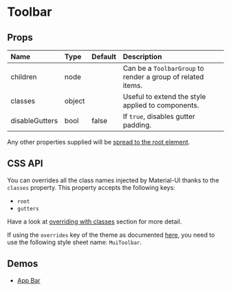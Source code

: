 <!--- This documentation is automatically generated, do not try to edit it. -->

# Toolbar



## Props
| Name | Type | Default | Description |
|:-----|:-----|:--------|:------------|
| children | node |  | Can be a `ToolbarGroup` to render a group of related items. |
| classes | object |  | Useful to extend the style applied to components. |
| disableGutters | bool | false | If `true`, disables gutter padding. |

Any other properties supplied will be [spread to the root element](/customization/api#spread).

## CSS API

You can overrides all the class names injected by Material-UI thanks to the `classes` property.
This property accepts the following keys:
- `root`
- `gutters`

Have a look at [overriding with classes](/customization/overrides#overriding-with-classes)
section for more detail.

If using the `overrides` key of the theme as documented
[here](/customization/themes#customizing-all-instances-of-a-component-type),
you need to use the following style sheet name: `MuiToolbar`.

## Demos

- [App Bar](/demos/app-bar)

